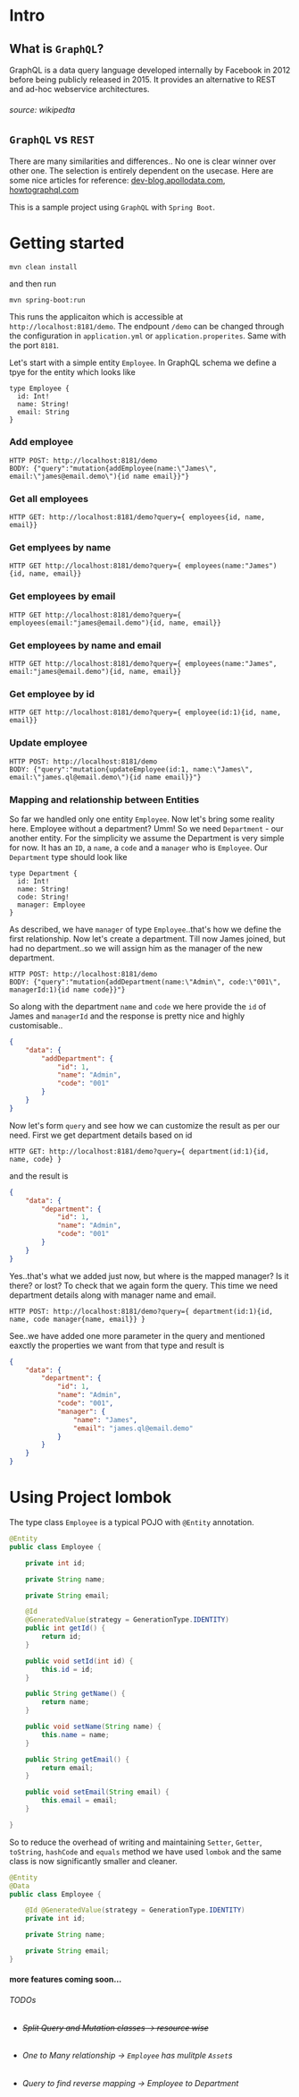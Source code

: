 # Intro
## What is `GraphQL`?
GraphQL is a data query language developed internally by Facebook in 2012 before being publicly released in 2015. It provides an alternative to REST and ad-hoc webservice architectures.
###### source: wikipedta

## `GraphQL` vs `REST`
There are many similarities and differences.. No one is clear winner over other one. The selection is entirely dependent on the usecase.
Here are some nice articles for reference:
[dev-blog.apollodata.com](https://dev-blog.apollodata.com/graphql-vs-rest-5d425123e34b), 
[howtographql.com](https://www.howtographql.com/basics/1-graphql-is-the-better-rest/)

This is a sample project using `GraphQL` with `Spring Boot`.

# Getting started

```
mvn clean install
```
 and then run 

 ```
 mvn spring-boot:run
 ```

 This runs the applicaiton which is accessible at `http://localhost:8181/demo`. The endpount `/demo` can be changed through the configuration in `application.yml` or `application.properites`. Same with the port `8181`.


Let's start with a simple entity `Employee`. In GraphQL schema we define a tpye for the entity which looks like 
```
type Employee {
  id: Int!
  name: String!
  email: String
}
```

### Add employee
```URL
HTTP POST: http://localhost:8181/demo
BODY: {"query":"mutation{addEmployee(name:\"James\", email:\"james@email.demo\"){id name email}}"}
```

### Get all employees
```URL
HTTP GET: http://localhost:8181/demo?query={ employees{id, name, email}}
```


### Get emplyees by name
```URL
HTTP GET http://localhost:8181/demo?query={ employees(name:"James"){id, name, email}}
```

### Get employees by email
```URL
HTTP GET http://localhost:8181/demo?query={ employees(email:"james@email.demo"){id, name, email}}
```

### Get employees by name and email
```URL
HTTP GET http://localhost:8181/demo?query={ employees(name:"James", email:"james@email.demo"){id, name, email}}
```

### Get employee by id
```URL
HTTP GET http://localhost:8181/demo?query={ employee(id:1){id, name, email}}
```

### Update employee
```URL
HTTP POST: http://localhost:8181/demo
BODY: {"query":"mutation{updateEmployee(id:1, name:\"James\", email:\"james.ql@email.demo\"){id name email}}"}
```
### Mapping and relationship between Entities
So far we handled only one entity `Employee`. Now let's bring some reality here. Employee without a department? Umm! So we need `Department` - our another entity.
For the simplicity we assume the Department is very simple for now. It has an `ID`, a `name`, a `code` and a `manager` who is `Employee`.
Our `Department` type should look like 
```
type Department {
  id: Int!
  name: String!
  code: String!
  manager: Employee
}
```
As described, we have `manager` of type `Employee`..that's how we define the first relationship.
Now let's create a department. Till now James joined, but had no department..so we will assign him as the manager of the new department.
```URL
HTTP POST: http://localhost:8181/demo
BODY: {"query":"mutation{addDepartment(name:\"Admin\", code:\"001\", managerId:1){id name code}}"}
```
So along with the department `name` and `code` we here provide the `id` of James and `managerId` and the response is pretty nice and highly customisable..
```JSON
{
    "data": {
        "addDepartment": {
            "id": 1,
            "name": "Admin",
            "code": "001"
        }
    }
}
```
Now let's form `query` and see how we can customize the result as per our need.
First we get department details based on id
```URL
HTTP GET: http://localhost:8181/demo?query={ department(id:1){id, name, code} }
```
and the result is 
```JSON
{
    "data": {
        "department": {
            "id": 1,
            "name": "Admin",
            "code": "001"
        }
    }
}
```
Yes..that's what we added just now, but where is the mapped manager? Is it there? or lost?
To check that we again form the query. This time we need department details along with manager name and email.
```URL
HTTP POST: http://localhost:8181/demo?query={ department(id:1){id, name, code manager{name, email}} } 
```
See..we have added one more parameter in the query and mentioned eaxctly the properties we want from that type and result is 
```JSON
{
    "data": {
        "department": {
            "id": 1,
            "name": "Admin",
            "code": "001",
            "manager": {
                "name": "James",
                "email": "james.ql@email.demo"
            }
        }
    }
}
```
# Using Project lombok
The type class `Employee` is a typical POJO with `@Entity` annotation.
```java
@Entity
public class Employee {

	private int id;

	private String name;

	private String email;

	@Id
	@GeneratedValue(strategy = GenerationType.IDENTITY)
	public int getId() {
		return id;
	}

	public void setId(int id) {
		this.id = id;
	}

	public String getName() {
		return name;
	}

	public void setName(String name) {
		this.name = name;
	}

	public String getEmail() {
		return email;
	}

	public void setEmail(String email) {
		this.email = email;
	}

}
```
So to reduce the overhead of writing and maintaining `Setter`, `Getter`, `toString`, `hashCode` and `equals` method we have used `lombok` and the same class is now significantly smaller and cleaner.
```java
@Entity
@Data
public class Employee {

	@Id @GeneratedValue(strategy = GenerationType.IDENTITY)
	private int id;

	private String name;

	private String email;
}
```

#### more features coming soon...
###### TODOs
- ###### <s>Split Query and Mutation classes -> resource wise</s>
- ###### One to Many relationship -> `Employee` has mulitple `Asset`s
- ###### Query to find reverse mapping -> Employee to Department